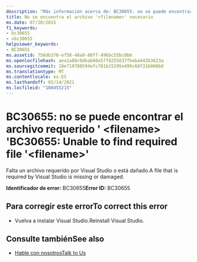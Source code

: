 ```yaml
---
description: "Más información acerca de: BC30655: no se puede encontrar el archivo requerido ' <filename> '"
title: No se encuentra el archivo '<filename>' necesario
ms.date: 07/20/2015
f1_keywords:
- bc30655
- vbc30655
helpviewer_keywords:
- BC30655
ms.assetid: 756db378-e758-48a9-88ff-496bc55bc0b6
ms.openlocfilehash: aea1a80c0dbab60a57f8255837fbeba442b3623a
ms.sourcegitcommit: 10e719780594efc781b15295e499c66f316068b8
ms.translationtype: MT
ms.contentlocale: es-ES
ms.lasthandoff: 02/14/2021
ms.locfileid: "100455215"
---
```

# <a name="bc30655-unable-to-find-required-file-filename"></a><span data-ttu-id="826f2-103">BC30655: no se puede encontrar el archivo requerido ' \<filename> '</span><span class="sxs-lookup"><span data-stu-id="826f2-103">BC30655: Unable to find required file '\<filename>'</span></span>

<span data-ttu-id="826f2-104">Falta un archivo requerido por Visual Studio o está dañado.</span><span class="sxs-lookup"><span data-stu-id="826f2-104">A file that is required by Visual Studio is missing or damaged.</span></span>

 <span data-ttu-id="826f2-105">**Identificador de error:** BC30655</span><span class="sxs-lookup"><span data-stu-id="826f2-105">**Error ID:** BC30655</span></span>

## <a name="to-correct-this-error"></a><span data-ttu-id="826f2-106">Para corregir este error</span><span class="sxs-lookup"><span data-stu-id="826f2-106">To correct this error</span></span>

- <span data-ttu-id="826f2-107">Vuelva a instalar Visual Studio.</span><span class="sxs-lookup"><span data-stu-id="826f2-107">Reinstall Visual Studio.</span></span>

## <a name="see-also"></a><span data-ttu-id="826f2-108">Consulte también</span><span class="sxs-lookup"><span data-stu-id="826f2-108">See also</span></span>

- [<span data-ttu-id="826f2-109">Hable con nosotros</span><span class="sxs-lookup"><span data-stu-id="826f2-109">Talk to Us</span></span>](/visualstudio/ide/feedback-options)
